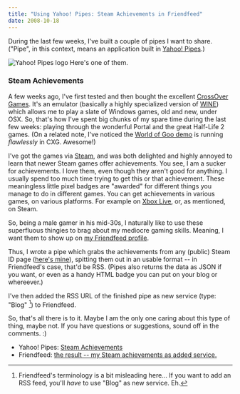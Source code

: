 ```yaml
---
title: "Using Yahoo! Pipes: Steam Achievements in Friendfeed"
date: 2008-10-18
---
```


During the last few weeks, I've built a couple of pipes I want to share.
("Pipe", in this context, means an application built in [Yahoo! Pipes][1].)

![][2] Here's one of them.

### Steam Achievements

A few weeks ago, I've first tested and then bought the excellent [CrossOver Games][3]. It's an emulator (basically a highly specialized version of
[WINE][4]) which allows me to play a slate of Windows games, old and new,
under OSX. So, that's how I've spent big chunks of my spare time during the last few weeks: playing through the wonderful Portal and the great Half-Life 2 games. (On a related note, I've noticed the [World of Goo demo][5] is running _flawlessly_ in CXG. Awesome!)

I've got the games via [Steam][6], and was both delighted and highly annoyed to learn that newer Steam games offer achievements. You see, I am a sucker for achievements. I love them, even though they aren't good for anything. I usually spend too much time trying to get this or that achievement. These meaningless little pixel badges are "awarded" for different things you manage to do in different games. You can get achievements in various games, on various platforms. For example on [Xbox Live][7], or, as mentioned, on Steam.

So, being a male gamer in his mid-30s, I naturally like to use these superfluous thingies to brag about my mediocre gaming skills. Meaning, I want them to show up on [my Friendfeed profile][8].

Thus, I wrote a pipe which grabs the achievements from any (public) Steam ID page ([here's mine][9]), spitting them out in an usable format -- in Friendfeed's case, that'd be RSS. (Pipes also returns the data as JSON if you want, or even as a handy HTML badge you can put on your blog or whereever.)

I've then added the RSS URL of the finished pipe as new service (type:
"Blog" [^1]) to Friendfeed.

So, that's all there is to it. Maybe I am the only one caring about this type of thing, maybe not. If you have questions or suggestions, sound off in the comments. :)

* Yahoo! Pipes: [Steam Achievements][11]
* Friendfeed: [the result -- my Steam achievements as added service.][12]


[^1]: Friendfeed's terminology is a bit misleading here… If you want to add an RSS feed, you'll _have_ to use "Blog" as new service. Eh.


[1]: http://pipes.yahoo.com
[2]: //dl.dropbox.com/u/7298/blog/wp-content/2007/02/logo-lg.gif (Yahoo! Pipes logo)
[3]: http://www.codeweavers.com/products/cxgames/
[4]: http://www.winehq.org/
[5]: http://store.steampowered.com/app/22010/
[6]: http://store.steampowered.com/about/
[7]: http://live.xbox.com/member/KneelBeforeZott
[8]: http://friendfeed.com/carlo
[9]: http://steamcommunity.com/id/KneelBeforeZott
[11]: http://pipes.yahoo.com/czottmann/steam_achievements
[12]: http://friendfeed.com/carlo?service=feed&serviceid=ef794091147b40adb6b3f3ff76498a14

